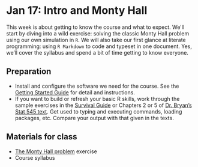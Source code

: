 # Jan 17: Intro and Monty Hall

This week is about getting to know the course and what to expect. We'll start by diving into a wild exercise: solving the classic Monty Hall problem using our own simulation in `R`. We will also take our first glance at literate programming: using `R Markdown` to code and typeset in one document. Yes, we’ll cover the syllabus and spend a bit of time getting to know everyone. 

## Preparation

- Install and configure the software we need for the course. See the [Getting Started Guide](https://github.com/SIS-data-analysis/00-getting-started) for detail and instructions.  
- If you want to build or refresh your basic R skills, work through the sample exercises in the [Survival Guide](https://austin-hart-pols.github.io/SurvivalGuide/) or Chapters 2 or 5 of [Dr. Bryan’s Stat 545 text](https://stat545.com/). Get used to typing and executing commands, loading packages, etc. Compare your output with that given in the texts.

## Materials for class

- [The Monty Hall problem](https://github.com/SIS-data-analysis/01-monty-hall/blob/main/Monty-Hall-problem.pdf) exercise  
- Course syllabus

